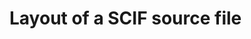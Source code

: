 # Layout of a SCIF source file

<!--
    Here describes the layout of the source file:
        imports
        the contract:
            name, ifc labels, inheritance
            trust relations
            variables
            exceptions
            constructors
            methods
-->